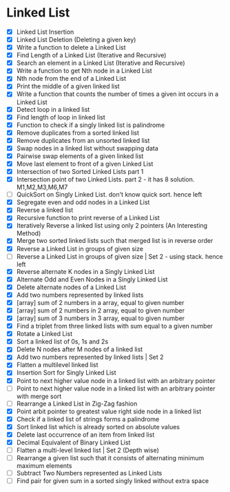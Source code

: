 # Linked List

- [x] Linked List Insertion
- [x] Linked List Deletion (Deleting a given key)
- [x] Write a function to delete a Linked List
- [x] Find Length of a Linked List (Iterative and Recursive)
- [x] Search an element in a Linked List (Iterative and Recursive)
- [x] Write a function to get Nth node in a Linked List
- [x] Nth node from the end of a Linked List
- [x] Print the middle of a given linked list
- [x] Write a function that counts the number of times a given int occurs in a Linked List
- [x] Detect loop in a linked list
- [x] Find length of loop in linked list
- [x] Function to check if a singly linked list is palindrome
- [x] Remove duplicates from a sorted linked list
- [x] Remove duplicates from an unsorted linked list
- [x] Swap nodes in a linked list without swapping data
- [x] Pairwise swap elements of a given linked list
- [x] Move last element to front of a given Linked List
- [x] Intersection of two Sorted Linked Lists part 1
- [x] Intersection point of two Linked Lists. part 2 - it has 8 solution. M1,M2,M3,M6,M7
- [ ] QuickSort on Singly Linked List. don't know quick sort. hence left
- [x] Segregate even and odd nodes in a Linked List
- [x] Reverse a linked list
- [x] Recursive function to print reverse of a Linked List
- [x] Iteratively Reverse a linked list using only 2 pointers (An Interesting Method)
- [x] Merge two sorted linked lists such that merged list is in reverse order
- [x] Reverse a Linked List in groups of given size
- [ ] Reverse a Linked List in groups of given size | Set 2 - using stack. hence left
- [x] Reverse alternate K nodes in a Singly Linked List
- [x] Alternate Odd and Even Nodes in a Singly Linked List
- [x] Delete alternate nodes of a Linked List
- [x] Add two numbers represented by linked lists
- [x] [array] sum of 2 numbers in a array, equal to given number
- [x] [array] sum of 2 numbers in 2 array, equal to given number
- [x] [array] sum of 3 numbers in 3 array, equal to given number
- [x] Find a triplet from three linked lists with sum equal to a given number
- [x] Rotate a Linked List
- [x] Sort a linked list of 0s, 1s and 2s
- [x] Delete N nodes after M nodes of a linked list
- [x] Add two numbers represented by linked lists | Set 2
- [x] Flatten a multilevel linked list
- [x] Insertion Sort for Singly Linked List
- [x] Point to next higher value node in a linked list with an arbitrary pointer
- [ ] Point to next higher value node in a linked list with an arbitrary pointer with merge sort
- [ ] Rearrange a Linked List in Zig-Zag fashion
- [x] Point arbit pointer to greatest value right side node in a linked list
- [x] Check if a linked list of strings forms a palindrome
- [x] Sort linked list which is already sorted on absolute values
- [x] Delete last occurrence of an item from linked list
- [x] Decimal Equivalent of Binary Linked List
- [ ] Flatten a multi-level linked list | Set 2 (Depth wise)
- [ ] Rearrange a given list such that it consists of alternating minimum maximum elements
- [ ] Subtract Two Numbers represented as Linked Lists
- [ ] Find pair for given sum in a sorted singly linked without extra space

